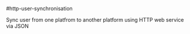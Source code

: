 #http-user-synchronisation

Sync user from one platfrom to another platform using HTTP web service via JSON 
